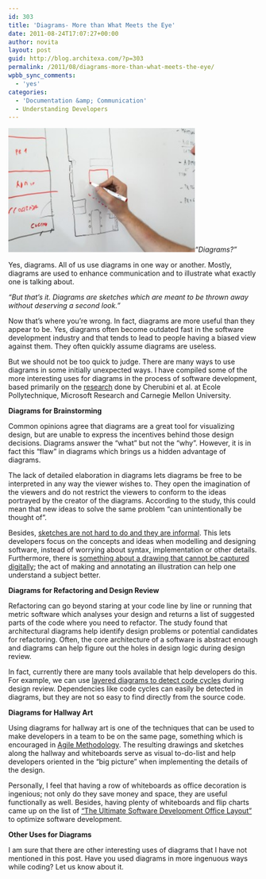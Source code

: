 ```yaml
---
id: 303
title: 'Diagrams- More than What Meets the Eye'
date: 2011-08-24T17:07:27+00:00
author: novita
layout: post
guid: http://blog.architexa.com/?p=303
permalink: /2011/08/diagrams-more-than-what-meets-the-eye/
wpbb_sync_comments:
  - 'yes'
categories:
  - 'Documentation &amp; Communication'
  - Understanding Developers
---
```

<!--S-ButtonZ 1.1.5 Start-->

<div style="float: left; width: 42px; padding-right: 10px; margin: 0 -52px 0 0; position: relative; left: -62px; top: 8px">
</div>

<!--S-ButtonZ 1.1.5 End-->

[<img class="alignright size-medium wp-image-304" title="sketching" src="/assets/uploads/2011/08/sketching-300x200.jpg" alt="" width="376" height="250" />](/assets/uploads/2011/08/sketching.jpg)_“Diagrams?”_

Yes, diagrams. All of us use diagrams in one way or another. Mostly, diagrams are used to enhance communication and to illustrate what exactly one is talking about.

_“But that’s it. Diagrams are sketches which are meant to be thrown away without deserving a second look.”_

Now that&#8217;s where you&#8217;re wrong. In fact, diagrams are more useful than they appear to be. Yes, diagrams often become outdated fast in the software development industry and that tends to lead to people having a biased view against them. They often quickly assume diagrams are useless.
  
<!--more-->


  
But we should not be too quick to judge. There are many ways to use diagrams in some initially unexpected ways. I have compiled some of the more interesting uses for diagrams in the process of software development, based primarily on the <a href="http://www.i-cherubini.it/mauro/publications/Cherubini_Lets-Go-to-the-Whiteboard-How-and-Why-Software-Developers-Use-Drawings_2007.pdf" target="_blank">research</a> done by Cherubini et al. at Ecole Pollytechnique, Microsoft Research and Carnegie Mellon University.

**Diagrams for Brainstorming**

Common opinions agree that diagrams are a great tool for visualizing design, but are unable to express the incentives behind those design decisions. Diagrams answer the “what” but not the “why”. However, it is in fact this “flaw” in diagrams which brings us a hidden advantage of diagrams.

The lack of detailed elaboration in diagrams lets diagrams be free to be interpreted in any way the viewer wishes to. They open the imagination of the viewers and do not restrict the viewers to conform to the ideas portrayed by the creator of the diagrams. According to the study, this could mean that new ideas to solve the same problem “can unintentionally be thought of”.

Besides, <a href="http://blogs.msdn.com/b/usisvde/archive/2009/05/26/the-role-of-sketching-in-software-development.aspx" target="_blank">sketches are not hard to do and they are informal</a>. This lets developers focus on the concepts and ideas when modelling and designing software, instead of worrying about syntax, implementation or other details. Furthermore, there is <a href="http://www.wired.com/wiredscience/2011/07/science-field-notes-gallery/" target="_blank">something about a drawing that cannot be captured digitally</a>; the act of making and annotating an illustration can help one understand a subject better.

**Diagrams for Refactoring and Design Review**

Refactoring can go beyond staring at your code line by line or running that metric software which analyses your design and returns a list of suggested parts of the code where you need to refactor. The study found that architectural diagrams help identify design problems or potential candidates for refactoring. Often, the core architecture of a software is abstract enough and diagrams can help figure out the holes in design logic during design review.

In fact, currently there are many tools available that help developers do this. For example, we can use <a href="http://www.architexa.com/learn-more/layered-diagrams" target="_blank">layered diagrams to detect code cycles</a> during design review. Dependencies like code cycles can easily be detected in diagrams, but they are not so easy to find directly from the source code.

**Diagrams for Hallway Art**

Using diagrams for hallway art is one of the techniques that can be used to make developers in a team to be on the same page, something which is encouraged in <a href="http://en.wikipedia.org/wiki/Agile_software_development" target="_blank">Agile Methodology</a>. The resulting drawings and sketches along the hallway and whiteboards serve as visual to-do-list and help developers oriented in the &#8220;big picture&#8221; when implementing the details of the design.

Personally, I feel that having a row of whiteboards as office decoration is ingenious; not only do they save money and space, they are useful functionally as well. Besides, having plenty of whiteboards and flip charts came up on the list of <a href="http://www.possibility.com/Cpp/SoftDevOfficeLayout.html" target="_blank">“The Ultimate Software Development Office Layout”</a> to optimize software development.

**Other Uses for Diagrams**

I am sure that there are other interesting uses of diagrams that I have not mentioned in this post. Have you used diagrams in more ingenuous ways while coding? Let us know about it.

<div style="clear:both;">
  &nbsp;
</div>